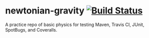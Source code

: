 # newtonian-gravity [![Build Status](https://travis-ci.org/naharrison/newtonian-gravity.svg?branch=master)](https://travis-ci.org/naharrison/newtonian-gravity)
A practice repo of basic physics for testing Maven, Travis CI, JUnit, SpotBugs, and Coveralls.
